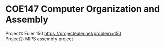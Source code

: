 # COE147 Computer Organization and Assembly
Project1: Euler 150 https://projecteuler.net/problem=150   
Project2: MIPS assembly project  
